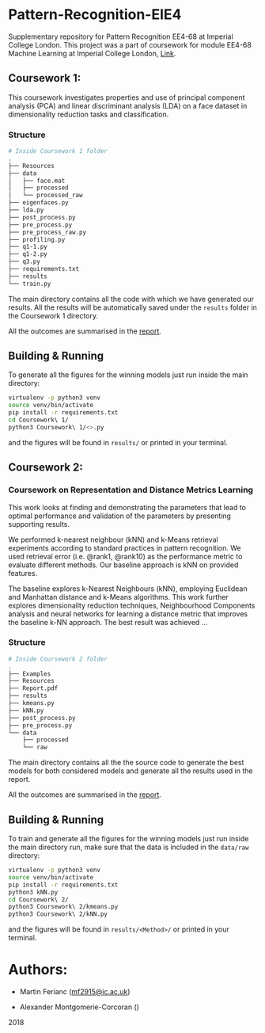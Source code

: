 # Pattern-Recognition-EIE4
Supplementary repository for Pattern Recognition EE4-68 at Imperial College London. This project was a part of coursework for module EE4-68 Machine Learning at Imperial College London, [Link](http://intranet.ee.ic.ac.uk/electricalengineering/eecourses_t4/course_content.asp?c=EE4-68&s=E3#start).

## Coursework 1:
This coursework investigates properties and use of principal component analysis (PCA) and linear discriminant analysis (LDA) on a face dataset in dimensionality reduction tasks and classification.

### Structure
```bash
# Inside Coursework 1 folder
.
├── Resources
├── data
│   ├── face.mat
│   ├── processed
│   └── processed_raw
├── eigenfaces.py
├── lda.py
├── post_process.py
├── pre_process.py
├── pre_process_raw.py
├── profiling.py
├── q1-1.py
├── q1-2.py
├── q3.py
├── requirements.txt
├── results
└── train.py
```
The main directory contains all the code with which we have generated our results. All the results will be automatically saved under the `results` folder in the Coursework 1 directory.

All the outcomes are summarised in the [report](CW1_Report.pdf).

## Building & Running
To generate all the figures for the winning models just run inside the main directory:

```bash
virtualenv -p python3 venv
source venv/bin/activate
pip install -r requirements.txt
cd Coursework\ 1/
python3 Coursework\ 1/<>.py
```

and the figures will be found in `results/` or printed in your terminal.

## Coursework 2:
### Coursework on Representation and Distance Metrics Learning
This work looks at finding and demonstrating the parameters that lead to optimal performance and validation of the parameters by presenting supporting results.

We performed k-nearest neighbour (kNN) and k-Means retrieval experiments according to standard practices in pattern recognition. We used retrieval error (i.e. @rank1, @rank10) as the performance metric to evaluate different methods. Our baseline approach is kNN on provided features.

The baseline explores k-Nearest Neighbours (kNN), employing Euclidean and Manhattan distance and k-Means algorithms. This work further explores dimensionality reduction techniques, Neighbourhood Components analysis and neural networks for learning a distance metric that improves the baseline k-NN approach. The best result was achieved ...

### Structure
```bash
# Inside Coursework 2 folder
.
├── Examples
├── Resources
├── Report.pdf
├── results
├── kmeans.py
├── kNN.py
├── post_process.py
├── pre_process.py
└── data
    ├── processed
    └── raw
```
The main directory contains all the the source code to generate the best models for both considered models and generate all the results used in the report.

All the outcomes are summarised in the [report](CW2_Report.pdf).

## Building & Running
To train and generate all the figures for the winning models just run inside the main directory run, make sure that the data is included in the `data/raw` directory:

```bash
virtualenv -p python3 venv
source venv/bin/activate
pip install -r requirements.txt
python3 kNN.py
cd Coursework\ 2/
python3 Coursework\ 2/kmeans.py
python3 Coursework\ 2/kNN.py
```

and the figures will be found in `results/<Method>/` or printed in your terminal.

# Authors:

- Martin Ferianc (mf2915@ic.ac.uk)

- Alexander Montgomerie-Corcoran ()

2018
